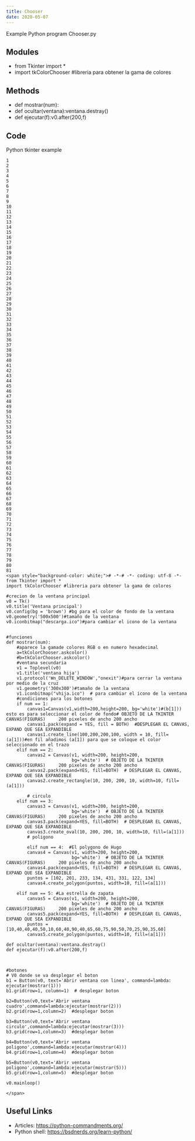 ```yaml
---
title: Chooser
date: 2020-05-07
---
```

Example Python program Chooser.py

## Modules

* from Tkinter import *
* import tkColorChooser #libreria para obtener la gama de colores

## Methods

* def mostrar(num):
* def ocultar(ventana):ventana.destray()
* def ejecutar(f):v0.after(200,f)

## Code

Python tkinter example

    
    1
    2
    3
    4
    5
    6
    7
    8
    9
    10
    11
    12
    13
    14
    15
    16
    17
    18
    19
    20
    21
    22
    23
    24
    25
    26
    27
    28
    29
    30
    31
    32
    33
    34
    35
    36
    37
    38
    39
    40
    41
    42
    43
    44
    45
    46
    47
    48
    49
    50
    51
    52
    53
    54
    55
    56
    57
    58
    59
    60
    61
    62
    63
    64
    65
    66
    67
    68
    69
    70
    71
    72
    73
    74
    75
    76
    77
    78
    79
    80
    81
    <span style="background-color: white;"># -*-# -*- coding: utf-8 -*-
    from Tkinter import *
    import tkColorChooser #libreria para obtener la gama de colores
     
    #crecion de la ventana principal
    v0 = Tk()
    v0.title('Ventana principal')
    v0.config(bg = 'brown') #bg para el color de fondo de la ventana
    v0.geometry('500x500')#tamaño de la ventana
    v0.iconbitmap("descarga.ico")#para cambiar el icono de la ventana
     
     
    #funciones
    def mostrar(num):
        #aparece la gamade colores RGB o en numero hexadecimal
        a=tkColorChooser.askcolor()
        #b=tkColorChooser.askcolor()
        #ventana secundaria
        v1 = Toplevel(v0)
        v1.title('ventana hija')
        v1.protocol('Wn_DELETE_WINDOW',"onexit")#para cerrar la ventana por medio de la cruz
        v1.geometry('300x300')#tamaño de la ventana
        v1.iconbitmap("vhija.ico")  # para cambiar el icono de la ventana
        #condiciones para los botones
        if num == 1:
            canvas1=Canvas(v1,width=200,height=200, bg='white')#(b[1])) esto es para seleccionar el color de fondo# OBJETO DE LA TKINTER   CANVAS(FIGURAS)     200 pixeles de ancho 200 ancho
            canvas1.pack(expand = YES, fill = BOTH)  #DESPLEGAR EL CANVAS, EXPAND QUE SEA EXPANDIBLE
            canvas1.create_line(100,200,200,100, width = 10, fill=(a[1]))#en fil añadimos (a[1]) para que se coloque el color seleccionado en el trazo
        elif num == 2:
            canvas2 = Canvas(v1, width=200, height=200,
                             bg='white')  # OBJETO DE LA TKINTER   CANVAS(FIGURAS)     200 pixeles de ancho 200 ancho
            canvas2.pack(expand=YES, fill=BOTH)  # DESPLEGAR EL CANVAS, EXPAND QUE SEA EXPANDIBLE
            canvas2.create_rectangle(10, 200, 200, 10, width=10, fill=(a[1]))
     
            # circulo
        elif num == 3:
            canvas3 = Canvas(v1, width=200, height=200,
                             bg='white')  # OBJETO DE LA TKINTER   CANVAS(FIGURAS)     200 pixeles de ancho 200 ancho
            canvas3.pack(expand=YES, fill=BOTH)  # DESPLEGAR EL CANVAS, EXPAND QUE SEA EXPANDIBLE
            canvas3.create_oval(10, 200, 200, 10, width=10, fill=(a[1]))
            # poligono
     
            elif num == 4:  #El polygono de Hugo
            canvas4 = Canvas(v1, width=200, height=200,
                             bg='white')  # OBJETO DE LA TKINTER   CANVAS(FIGURAS)     200 pixeles de ancho 200 ancho
            canvas4.pack(expand=YES, fill=BOTH)  # DESPLEGAR EL CANVAS, EXPAND QUE SEA EXPANDIBLE
            puntos = [102, 201, 233, 134, 431, 331, 122, 134]
            canvas4.create_polygon(puntos, width=10, fill=(a[1]))
     
        elif num == 5: #La estrella de zapata
            canvas5 = Canvas(v1, width=200, height=200,
                             bg='white')  # OBJETO DE LA TKINTER   CANVAS(FIGURAS)     200 pixeles de ancho 200 ancho
            canvas5.pack(expand=YES, fill=BOTH)  # DESPLEGAR EL CANVAS, EXPAND QUE SEA EXPANDIBLE
            puntos = [10,40,40,40,50,10,60,40,90,40,65,60,75,90,50,70,25,90,35,60]
            canvas5.create_polygon(puntos, width=10, fill=(a[1]))
     
    def ocultar(ventana):ventana.destray()
    def ejecutar(f):v0.after(200,f)
     
     
     
    #botones
    # V0 donde se va desplegar el boton
    b1 = Button(v0, text='Abrir ventana con linea', command=lambda: ejecutar(mostrar(1)))
    b1.grid(row=1, column=1)  # desplegar boton
     
    b2=Button(v0,text='Abrir ventana cuadro',command=lambda:ejecutar(mostrar(2)))
    b2.grid(row=1,column=2)  #desplegar boton
     
    b3=Button(v0,text='Abrir ventana circulo',command=lambda:ejecutar(mostrar(3)))
    b3.grid(row=1,column=3)  #desplegar boton
     
    b4=Button(v0,text='Abrir ventana poligono',command=lambda:ejecutar(mostrar(4)))
    b4.grid(row=1,column=4)  #desplegar boton
     
    b5=Button(v0,text='Abrir ventana poligono',command=lambda:ejecutar(mostrar(5)))
    b5.grid(row=1,column=5)  #desplegar boton
     
    v0.mainloop()
     
    </span>

## Useful Links

- Articles: https://python-commandments.org/
- Python shell: https://bsdnerds.org/learn-python/
